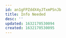 ```yaml
---
id: an1gFPZddX4yJTxmPSnJb
title: Info Needed
desc: ''
updated: 1632170530094
created: 1632170530095
---
```


